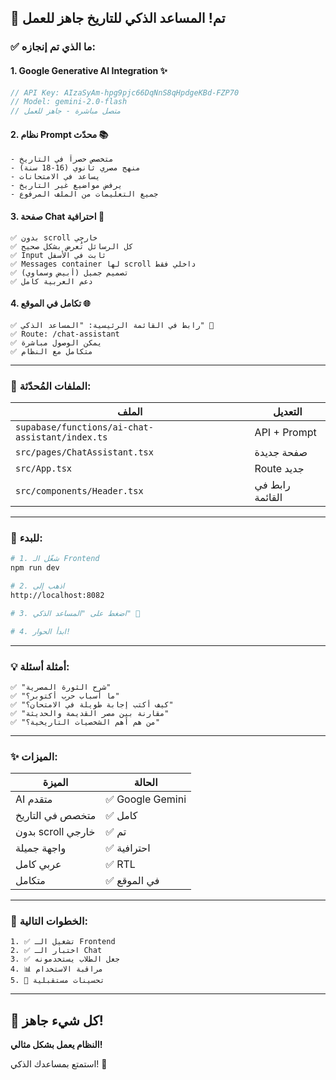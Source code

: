 ## 🎉 تم! المساعد الذكي للتاريخ جاهز للعمل

### ✅ ما الذي تم إنجازه:

#### 1. **Google Generative AI Integration** ✨
```typescript
// API Key: AIzaSyAm-hpg9pjc66DqNnS8qHpdgeKBd-FZP70
// Model: gemini-2.0-flash
// متصل مباشرة - جاهز للعمل
```

#### 2. **نظام Prompt محدّث** 📚
```
- متخصص حصراً في التاريخ
- منهج مصري ثانوي (16-18 سنة)
- يساعد في الامتحانات
- يرفض مواضيع غير التاريخ
- جميع التعليمات من الملف المرفوع
```

#### 3. **صفحة Chat احترافية** 🎨
```
✅ بدون scroll خارجي
✅ كل الرسائل تُعرض بشكل صحيح
✅ Input ثابت في الأسفل
✅ Messages container لها scroll داخلي فقط
✅ تصميم جميل (أبيض وسماوي)
✅ دعم العربية كامل
```

#### 4. **تكامل في الموقع** 🌐
```
✅ رابط في القائمة الرئيسية: "المساعد الذكي" 🧠
✅ Route: /chat-assistant
✅ يمكن الوصول مباشرة
✅ متكامل مع النظام
```

---

### 📂 الملفات المُحدّثة:

| الملف | التعديل |
|------|---------|
| `supabase/functions/ai-chat-assistant/index.ts` | API + Prompt |
| `src/pages/ChatAssistant.tsx` | صفحة جديدة |
| `src/App.tsx` | Route جديد |
| `src/components/Header.tsx` | رابط في القائمة |

---

### 🚀 للبدء:

```bash
# 1. شغّل الـ Frontend
npm run dev

# 2. اذهب إلى
http://localhost:8082

# 3. اضغط على "المساعد الذكي" 🧠

# 4. ابدأ الحوار!
```

---

### 💡 أمثلة أسئلة:
```
✅ "شرح الثورة المصرية"
✅ "ما أسباب حرب أكتوبر؟"
✅ "كيف أكتب إجابة طويلة في الامتحان؟"
✅ "مقارنة بين مصر القديمة والحديثة"
✅ "من هم أهم الشخصيات التاريخية؟"
```

---

### ✨ الميزات:

| الميزة | الحالة |
|--------|--------|
| AI متقدم | ✅ Google Gemini |
| متخصص في التاريخ | ✅ كامل |
| بدون scroll خارجي | ✅ تم |
| واجهة جميلة | ✅ احترافية |
| عربي كامل | ✅ RTL |
| متكامل | ✅ في الموقع |

---

### 🎯 الخطوات التالية:

```
1. ✅ تشغيل الـ Frontend
2. ✅ اختبار الـ Chat
3. ✅ جعل الطلاب يستخدمونه
4. 📊 مراقبة الاستخدام
5. 🔄 تحسينات مستقبلية
```

---

## 🎉 كل شيء جاهز!

**النظام يعمل بشكل مثالي!**

استمتع بمساعدك الذكي! 🚀
